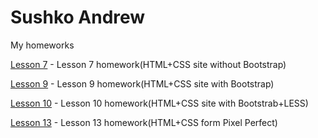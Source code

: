 

# Sushko Andrew
My homeworks

[Lesson 7](https://andrewSushko1997.github.io/Lesson_7/) - Lesson 7 homework(HTML+CSS site without Bootstrap)

[Lesson 9](https://andrewSushko1997.github.io/Lesson_9/) - Lesson 9 homework(HTML+CSS site with Bootstrap)

[Lesson 10](https://andrewSushko1997.github.io/Lesson_10/) - Lesson 10 homework(HTML+CSS site with Bootstrab+LESS)

[Lesson 13](https://andrewSushko1997.github.io/Lesson_13/) - Lesson 13 homework(HTML+CSS form Pixel Perfect)
